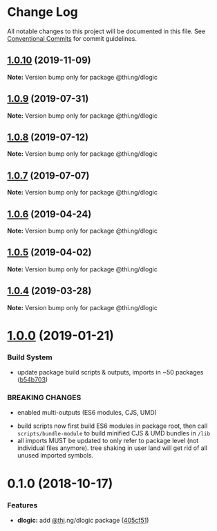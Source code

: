 # Change Log

All notable changes to this project will be documented in this file.
See [Conventional Commits](https://conventionalcommits.org) for commit guidelines.

## [1.0.10](https://github.com/thi-ng/umbrella/compare/@thi.ng/dlogic@1.0.9...@thi.ng/dlogic@1.0.10) (2019-11-09)

**Note:** Version bump only for package @thi.ng/dlogic





## [1.0.9](https://github.com/thi-ng/umbrella/compare/@thi.ng/dlogic@1.0.8...@thi.ng/dlogic@1.0.9) (2019-07-31)

**Note:** Version bump only for package @thi.ng/dlogic





## [1.0.8](https://github.com/thi-ng/umbrella/compare/@thi.ng/dlogic@1.0.7...@thi.ng/dlogic@1.0.8) (2019-07-12)

**Note:** Version bump only for package @thi.ng/dlogic





## [1.0.7](https://github.com/thi-ng/umbrella/compare/@thi.ng/dlogic@1.0.6...@thi.ng/dlogic@1.0.7) (2019-07-07)

**Note:** Version bump only for package @thi.ng/dlogic





## [1.0.6](https://github.com/thi-ng/umbrella/compare/@thi.ng/dlogic@1.0.5...@thi.ng/dlogic@1.0.6) (2019-04-24)

**Note:** Version bump only for package @thi.ng/dlogic





## [1.0.5](https://github.com/thi-ng/umbrella/compare/@thi.ng/dlogic@1.0.4...@thi.ng/dlogic@1.0.5) (2019-04-02)

**Note:** Version bump only for package @thi.ng/dlogic





## [1.0.4](https://github.com/thi-ng/umbrella/compare/@thi.ng/dlogic@1.0.3...@thi.ng/dlogic@1.0.4) (2019-03-28)

**Note:** Version bump only for package @thi.ng/dlogic







# [1.0.0](https://github.com/thi-ng/umbrella/compare/@thi.ng/dlogic@0.1.2...@thi.ng/dlogic@1.0.0) (2019-01-21)


### Build System

* update package build scripts & outputs, imports in ~50 packages ([b54b703](https://github.com/thi-ng/umbrella/commit/b54b703))


### BREAKING CHANGES

* enabled multi-outputs (ES6 modules, CJS, UMD)

- build scripts now first build ES6 modules in package root, then call
  `scripts/bundle-module` to build minified CJS & UMD bundles in `/lib`
- all imports MUST be updated to only refer to package level
  (not individual files anymore). tree shaking in user land will get rid of
  all unused imported symbols.


# 0.1.0 (2018-10-17)


### Features

* **dlogic:** add [@thi](https://github.com/thi).ng/dlogic package ([405cf51](https://github.com/thi-ng/umbrella/commit/405cf51))
